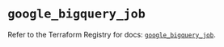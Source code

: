 # `google_bigquery_job`

Refer to the Terraform Registry for docs: [`google_bigquery_job`](https://registry.terraform.io/providers/hashicorp/google-beta/6.4.0/docs/resources/google_bigquery_job).
